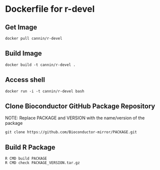 # Dockerfile for r-devel

## Get Image
```
docker pull cannin/r-devel
```

## Build Image
```
docker build -t cannin/r-devel .
```

## Access shell
```
docker run -i -t cannin/r-devel bash
```

## Clone Bioconductor GitHub Package Repository

NOTE: Replace PACKAGE and VERSION with the name/version of the package
```
git clone https://github.com/Bioconductor-mirror/PACKAGE.git
```

## Build R Package
```
R CMD build PACKAGE
R CMD check PACKAGE_VERSION.tar.gz
```
